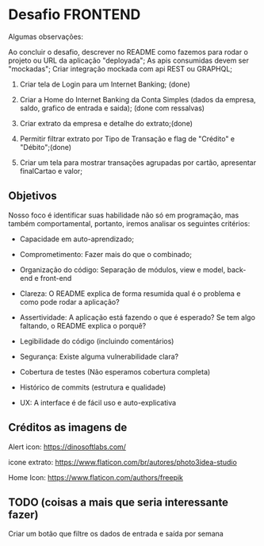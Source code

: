 # Desafio FRONTEND

Algumas observações:

Ao concluir o desafio, descrever no README como fazemos para rodar o projeto ou URL da aplicação "deployada";
As apis consumidas devem ser "mockadas";
Criar integração mockada com api REST ou GRAPHQL;

1. Criar tela de Login para um Internet Banking; (done)

2. Criar a Home do Internet Banking da Conta Simples (dados da empresa, saldo, grafico de entrada e saida); (done com ressalvas)

3. Criar extrato da empresa e detalhe do extrato;(done)

4. Permitir filtrar extrato por Tipo de Transação e flag de "Crédito" e "Débito";(done)

5. Criar um tela para mostrar transações agrupadas por cartão, apresentar finalCartao e valor;

## Objetivos

Nosso foco é identificar suas habilidade não só em programação, mas também comportamental, portanto, iremos analisar os seguintes critérios:

- Capacidade em auto-aprendizado;

- Comprometimento: Fazer mais do que o combinado;

- Organização do código: Separação de módulos, view e model, back-end e front-end

- Clareza: O README explica de forma resumida qual é o problema e como pode rodar a aplicação?

- Assertividade: A aplicação está fazendo o que é esperado? Se tem algo faltando, o README explica o porquê?

- Legibilidade do código (incluindo comentários)

- Segurança: Existe alguma vulnerabilidade clara?

- Cobertura de testes (Não esperamos cobertura completa)

- Histórico de commits (estrutura e qualidade)

- UX: A interface é de fácil uso e auto-explicativa

## Créditos as imagens de

Alert icon: <https://dinosoftlabs.com/>

icone extrato: <https://www.flaticon.com/br/autores/photo3idea-studio>

Home Icon: <https://www.flaticon.com/authors/freepik>

## TODO (coisas a mais que seria interessante fazer)

Criar um botão que filtre os dados de entrada e saída por semana
